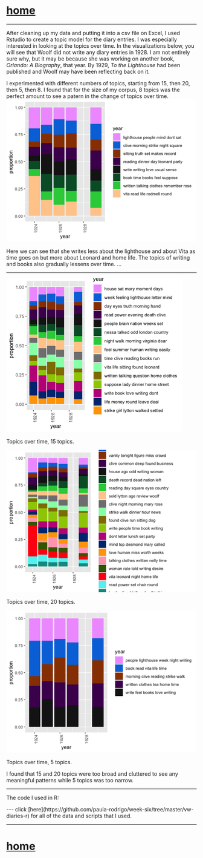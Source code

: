 # [home](https://paula-rodrigo.github.io/woolfdiaries.github.io/)
---

After cleaning up my data and putting it into a csv file on Excel, I used Rstudio to create a topic model for the diary entries. I was especially interested in looking at the topics over time. In the visualizations below, you will see that Woolf did not write any diary entries in 1928. I am not entirely sure why, but it may be because she was working on another book, *Orlando: A Biography*, that year. By 1929, *To the Lighthouse* had been published and Woolf may have been reflecting back on it.

I experimented with different numbers of topics, starting from 15, then 20, then 5, then 8. I found that for the size of my corpus, 8 topics was the perfect amount to see a patern in the change of topics over time.
![8-topics](vw-topicsovertime-8.png)

Here we can see that she writes less about the lighthouse and about Vita as time goes on but more about Leonard and home life. The topics of writing and books also gradually lessens over time. ...

---
![15-topics](vw-topics-year.png)
<div>Topics over time, 15 topics.</div>

![20-topics](vw-topicsovertime-20.png)
<div>Topics over time, 20 topics.</div>

![5-topics](vw-5-topics.png)
<div>Topics over time, 5 topics.</div>

I found that 15 and 20 topics were too broad and cluttered to see any meaningful patterns while 5 topics was too narrow.

---
The code I used in R:
<div><object data="vw-tm.R" width="600" height="350"></object></div>
---
click [here](https://github.com/paula-rodrigo/week-six/tree/master/vw-diaries-r) for all of the data and scripts that I used.

---
# [home](https://paula-rodrigo.github.io/woolfdiaries.github.io/)
